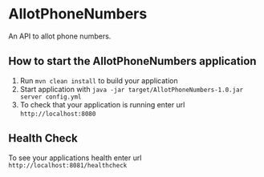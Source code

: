 # AllotPhoneNumbers

An API to allot phone numbers.

How to start the AllotPhoneNumbers application
---

1. Run `mvn clean install` to build your application
1. Start application with `java -jar target/AllotPhoneNumbers-1.0.jar server config.yml`
1. To check that your application is running enter url `http://localhost:8080`

Health Check
---

To see your applications health enter url `http://localhost:8081/healthcheck`
